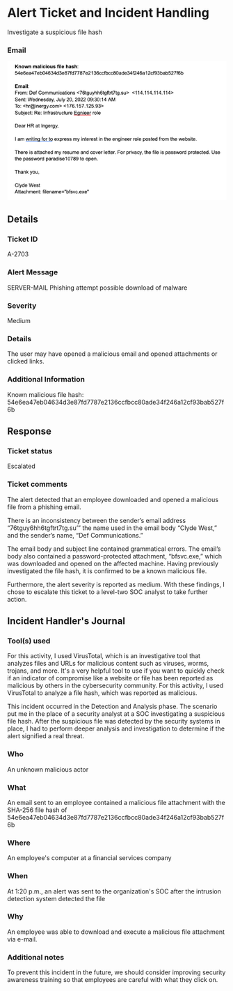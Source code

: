 # Alert Ticket and Incident Handling

Investigate a suspicious file hash

### Email
![image](https://raw.githubusercontent.com/Mathieu-Marthe/alert-ticket-and-incident-handling/refs/heads/main/Email.png)

## Details

### Ticket ID
A-2703

### Alert Message
SERVER-MAIL Phishing attempt possible download of malware

### Severity
Medium

### Details
The user may have opened a malicious email and opened attachments or clicked links.

### Additional Information
Known malicious file hash: 54e6ea47eb04634d3e87fd7787e2136ccfbcc80ade34f246a12cf93bab527f6b

## Response

### Ticket status
Escalated

### Ticket comments
The alert detected that an employee downloaded and opened a malicious file from a phishing email. 

There is an inconsistency between the sender’s email address “76tguy6hh6tgftrt7tg.su’” the name used in the email body “Clyde West,” and the sender’s name, “Def Communications.” 

The email body and subject line contained grammatical errors. The email’s body also contained a password-protected attachment, “bfsvc.exe,” which was downloaded and opened on the affected machine. Having previously investigated the file hash, it is confirmed to be a known malicious file. 

Furthermore, the alert severity is reported as medium. With these findings, I chose to escalate this ticket to a level-two SOC analyst to take further action.


## Incident Handler's Journal
### Tool(s) used
For this activity, I used VirusTotal, which is an investigative tool that analyzes files and URLs for malicious content such as viruses, worms, trojans, and more.  It's a very helpful tool to use if you want to quickly check if an indicator of compromise like a website or file has been reported as malicious by others in the cybersecurity community. For this activity, I used VirusTotal to analyze a file hash, which was reported as malicious. 

This incident occurred in the Detection and Analysis phase. The scenario put me in the place of a security analyst at a SOC investigating a suspicious file hash. After the suspicious file was detected by the security systems in place, I had to perform deeper analysis and investigation to determine if the alert signified a real threat. 

### Who 
An unknown malicious actor 

### What
An email sent to an employee contained a malicious file attachment with the SHA-256 file hash of 54e6ea47eb04634d3e87fd7787e2136ccfbcc80ade34f246a12cf93bab527f6b

### Where
An employee's computer at a financial services company

### When 
At 1:20 p.m., an alert was sent to the organization's SOC after the intrusion detection system detected the file

### Why
An employee was able to download and execute a malicious file attachment via e-mail.

### Additional notes
To prevent this incident in the future, we should consider improving security awareness training so that employees are careful with what they click on.
